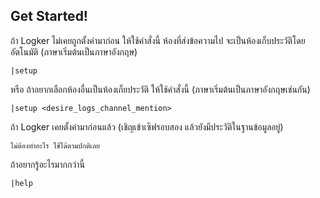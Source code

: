 ## Get Started!
ถ้า Logker ไม่เคยถูกตั้งค่ามาก่อน ให้ใช้คำสั่งนี้ ห้องที่ส่งข้อความไป จะเป็นห้องเก็บประวัติโดยอัตโนมัติ (ภาษาเริ่มต้นเป็นภาษาอังกฤษ)
```
|setup
```
หรือ ถ้าอยากเลือกห้องอื่นเป็นห้องเก็ยประวัติ ให้ใช้คำสั่งนี้ (ภาษาเริ่มต้นเป็นภาษาอังกฤษเช่นกัน)
```
|setup <desire_logs_channel_mention>
```
ถ้า Logker เคยตั้งค่ามาก่อนแล้ว (เชิญเข้าเซิฟรอบสอง แล้วยังมีประวัติในฐานข้อมูลอยู่)
```
ไม่ต้องทำอะไร ใช้ได้ตามปกติเลย
```
ถ้าอยากรู้อะไรมากกว่านี้
```
|help
```
